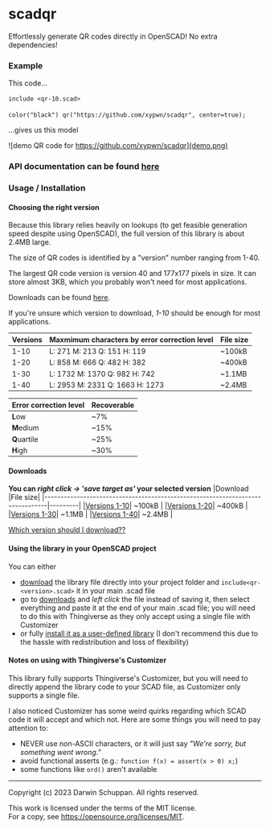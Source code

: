 # scadqr
Effortlessly generate QR codes directly in OpenSCAD! No extra dependencies!

### Example
This code...
```scad
include <qr-10.scad>

color("black") qr("https://github.com/xypwn/scadqr", center=true);
```
...gives us this model

![demo QR code for https://github.com/xypwn/scadqr](demo.png)

### API documentation can be found [here](API.md)

### Usage / Installation
#### Choosing the right version
Because this library relies heavily on lookups (to get feasible generation speed despite using OpenSCAD), the full version of this library is about 2.4MB large.

The size of QR codes is identified by a "version" number ranging from 1-40.

The largest QR code version is version 40 and 177x177 pixels in size. It can store almost 3KB, which you probably won't need for most applications.

Downloads can be found [here](#downloads).

If you're unsure which version to download, *1-10* should be enough for most applications.

|Versions|Maxmimum characters by error correction level|File size|
|--------|---------------------------------------------|---------|
|1-10    | L: 271   M: 213  Q: 151  H: 119             | ~100kB  |
|1-20    | L: 858   M: 666  Q: 482  H: 382             | ~400kB  |
|1-30    | L: 1732  M: 1370 Q: 982  H: 742             | ~1.1MB  |
|1-40    | L: 2953  M: 2331 Q: 1663 H: 1273            | ~2.4MB  |

|Error correction level|Recoverable|
|----------------------|-----------|
|**L**ow               | ~7%       |
|**M**edium            | ~15%      |
|**Q**uartile          | ~25%      |
|**H**igh              | ~30%      |

#### Downloads
**You can *right click -> 'save target as'* your selected version**
|Download                                                                       |File size|
|-------------------------------------------------------------------------------|---------|
|[Versions 1-10](https://raw.githubusercontent.com/xypwn/scadqr/main/qr-10.scad)| ~100kB  |
|[Versions 1-20](https://raw.githubusercontent.com/xypwn/scadqr/main/qr-20.scad)| ~400kB  |
|[Versions 1-30](https://raw.githubusercontent.com/xypwn/scadqr/main/qr-30.scad)| ~1.1MB  |
|[Versions 1-40](https://raw.githubusercontent.com/xypwn/scadqr/main/qr-40.scad)| ~2.4MB  |

[Which version should I download??](#choosing-the-right-version)

#### Using the library in your OpenSCAD project
You can either
- [download](#downloads) the library file directly into your project folder and `include<qr-<version>.scad>` it in your main .scad file
- go to [downloads](#downloads) and *left click* the file instead of saving it, then select everything and paste it at the end of your main .scad file; you will need to do this with Thingiverse as they only accept using a single file with Customizer
- or fully [install it as a user-defined library](https://en.wikibooks.org/wiki/OpenSCAD_User_Manual/Libraries) (I don't recommend this due to the hassle with redistribution and loss of flexibility)

#### Notes on using with Thingiverse's Customizer
This library fully supports Thingiverse's Customizer, but you will need to directly append the library code to your SCAD file, as Customizer only supports a single file.

I also noticed Customizer has some weird quirks regarding which SCAD code it will accept and which not. Here are some things you will need to pay attention to:
- NEVER use non-ASCII characters, or it will just say *"We're sorry, but something went wrong."*
- avoid functional asserts (e.g.: `function f(x) = assert(x > 0) x;`)
- some functions like `ord()` aren't available

---
Copyright (c) 2023 Darwin Schuppan. All rights reserved.

This work is licensed under the terms of the MIT license.  
For a copy, see <https://opensource.org/licenses/MIT>.
